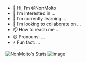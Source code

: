 - 👋 Hi, I’m @NonMolto
- 👀 I’m interested in ...
- 🌱 I’m currently learning ...
- 💞️ I’m looking to collaborate on ...
- 📫 How to reach me ...
- 😄 Pronouns: ...
- ⚡ Fun fact: ...

<!---
NonMolto/NonMolto is a ✨ special ✨ repository because its `README.md` (this file) appears on your GitHub profile.
You can click the Preview link to take a look at your changes.
--->

![NonMolto's Stats](https://github-readme-stats.vercel.app/api?username=NonMolto&theme=tokyonight&show_icons=true&hide_border=true&count_private=true)
![image](https://github.com/user-attachments/assets/00388293-4656-415b-8044-898761966719)


